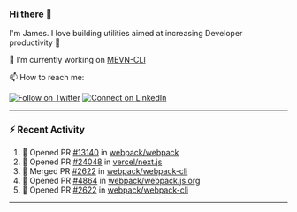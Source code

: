 ### Hi there 👋

I'm James. I love building utilities aimed at increasing Developer productivity :raised_hands: 

🔭 I’m currently working on [MEVN-CLI](https://github.com/madlabsinc/mevn-cli)

📫 How to reach me:

[![Follow on Twitter](https://img.shields.io/badge/--twitter?label=Twitter&logo=Twitter&style=social)](https://twitter.com/james_madhacks) [![Connect on LinkedIn](https://img.shields.io/badge/--linkedin?label=LinkedIn&logo=LinkedIn&style=social)](https://www.linkedin.com/in/jamesgeorge007)

---

### :zap: Recent Activity

<!--START_SECTION:activity-->
1. 💪 Opened PR [#13140](https://github.com/webpack/webpack/pull/13140) in [webpack/webpack](https://github.com/webpack/webpack)
2. 💪 Opened PR [#24048](https://github.com/vercel/next.js/pull/24048) in [vercel/next.js](https://github.com/vercel/next.js)
3. 🎉 Merged PR [#2622](https://github.com/webpack/webpack-cli/pull/2622) in [webpack/webpack-cli](https://github.com/webpack/webpack-cli)
4. 💪 Opened PR [#4864](https://github.com/webpack/webpack.js.org/pull/4864) in [webpack/webpack.js.org](https://github.com/webpack/webpack.js.org)
5. 💪 Opened PR [#2622](https://github.com/webpack/webpack-cli/pull/2622) in [webpack/webpack-cli](https://github.com/webpack/webpack-cli)
<!--END_SECTION:activity-->

---

<!--
**jamesgeorge007/jamesgeorge007** is a ✨ _special_ ✨ repository because its `README.md` (this file) appears on your GitHub profile.

Here are some ideas to get you started:

- 🌱 I’m currently learning ...
- 👯 I’m looking to collaborate on ...
- 🤔 I’m looking for help with ...
- 💬 Ask me about ...
- 😄 Pronouns: ...
- ⚡ Fun fact: ...
-->
